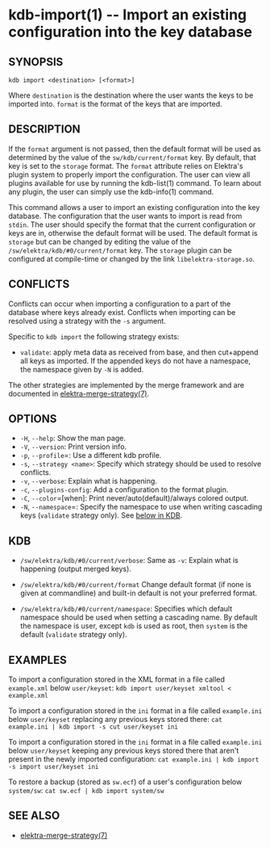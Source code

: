 kdb-import(1) -- Import an existing configuration into the key database
=======================================================================

## SYNOPSIS

`kdb import <destination> [<format>]`

Where `destination` is the destination where the user wants the keys to be imported into.
`format` is the format of the keys that are imported.

## DESCRIPTION

If the `format` argument is not passed, then the default format will be used as determined by the value of the `sw/kdb/current/format` key. By default, that key is set to the `storage` format.
The `format` attribute relies on Elektra's plugin system to properly import the configuration. The user can view all plugins available for use by running the kdb-list(1) command. To learn about any plugin, the user can simply use the kdb-info(1) command.

This command allows a user to import an existing configuration into the key database.
The configuration that the user wants to import is read from `stdin`.
The user should specify the format that the current configuration or keys are in, otherwise the default format will be used.
The default format is `storage` but can be changed by editing the value of the `/sw/elektra/kdb/#0/current/format` key.
The `storage` plugin can be configured at compile-time or changed by the link `libelektra-storage.so`.

## CONFLICTS

Conflicts can occur when importing a configuration to a part of the database where keys already exist.
Conflicts when importing can be resolved using a strategy with the `-s` argument.

Specific to `kdb import` the following strategy exists:

- `validate`: 
  apply meta data as received from base, and then cut+append all keys as imported.
  If the appended keys do not have a namespace, the namespace given by `-N`
  is added.

The other strategies are implemented by the merge framework and are documented in
[elektra-merge-strategy(7)](elektra-merge-strategy.md).

## OPTIONS

- `-H`, `--help`:
  Show the man page.
- `-V`, `--version`:
  Print version info.
- `-p`, `--profile`=<profile>:
  Use a different kdb profile.
- `-s`, `--strategy <name>`:
  Specify which strategy should be used to resolve conflicts.
- `-v`, `--verbose`:
  Explain what is happening.
- `-c`, `--plugins-config`:
  Add a configuration to the format plugin.
- `-C`, `--color`=[when]:
  Print never/auto(default)/always colored output.
- `-N`, `--namespace`=<ns>:
  Specify the namespace to use when writing cascading keys (`validate` strategy only).
  See [below in KDB](#KDB).

## KDB

- `/sw/elektra/kdb/#0/current/verbose`:
  Same as `-v`: Explain what is happening (output merged keys).

- `/sw/elektra/kdb/#0/current/format`
  Change default format (if none is given at commandline) and built-in default is not your preferred format.

- `/sw/elektra/kdb/#0/current/namespace`:
  Specifies which default namespace should be used when setting a cascading name.
  By default the namespace is user, except `kdb` is used as root, then `system`
  is the default (`validate` strategy only).


## EXAMPLES

To import a configuration stored in the XML format in a file called `example.xml` below `user/keyset`:
`kdb import user/keyset xmltool < example.xml`

To import a configuration stored in the `ini` format in a file called `example.ini` below `user/keyset` replacing any previous keys stored there:
`cat example.ini | kdb import -s cut user/keyset ini`

To import a configuration stored in the `ini` format in a file called `example.ini` below `user/keyset` keeping any previous keys stored there that aren't present in the newly imported configuration:
`cat example.ini | kdb import -s import user/keyset ini`

To restore a backup (stored as `sw.ecf`) of a user's configuration below `system/sw`:
`cat sw.ecf | kdb import system/sw`

## SEE ALSO

- [elektra-merge-strategy(7)](elektra-merge-strategy.md)
